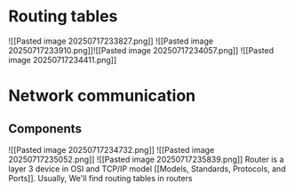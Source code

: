 # Routing tables
![[Pasted image 20250717233827.png]]
![[Pasted image 20250717233910.png]]![[Pasted image 20250717234057.png]]
![[Pasted image 20250717234411.png]]
# Network communication
## Components
![[Pasted image 20250717234732.png]]
![[Pasted image 20250717235052.png]]
![[Pasted image 20250717235839.png]]
Router is a layer 3 device in OSI and TCP/IP model [[Models, Standards, Protocols, and Ports]]. Usually, We'll find routing tables in routers